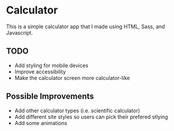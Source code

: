 # Calculator
This is a simple calculator app that I made using HTML, Sass, and Javascript.

## TODO
 - Add styling for mobile devices
 - Improve accessibility
 - Make the calculator screen more calculator-like

## Possible Improvements
 - Add other calculator types (i.e. scientific calculator)
 - Add different site styles so users can pick their prefered stlying
 - Add some animations
